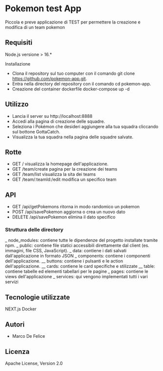 # Pokemon test App
Piccola e preve applicazione di TEST per permettere la creazione e modifica di un team pokemon

## Requisiti
Node.js versione > 16.*

Installazione
* Clona il repository sul tuo computer con il comando git clone https://github.com/pokemon-app.git.
* Entra nella directory del repository con il comando cd pokemon-app.
* Creazione del container dockerfile
  docker-compose up -d

## Utilizzo
* Lancia il server su http://localhost:8888
* Accedi alla pagina di creazione delle squadre.
* Seleziona i Pokémon che desideri aggiungere alla tua squadra cliccando sul bottone GottaCatch.
* Visualizza la tua squadra nella pagina delle squadre salvate.

## Rotte
* GET / visualizza la homepage dell'applicazione.
* GET /team/create pagina per la creazione dei teams
* GET /team/list visualizza la sita dei teams
* GET /team/:teamId:/edit modifica un specifico team

## API
* GET /api/getPokemons ritorna in modo randomico un pokemon
* POST /api/savePokemon aggiorna o crea un nuovo dato
* DELETE /api/savePokemon elimina il dato specifico

### Struttura delle directory
_ node_modules: contiene tutte le dipendenze del progetto installate tramite npm.
_ public: contiene file statici accessibili direttamente dal client (es. immagini, file CSS, JavaScript).
_ data: contiene i dati salvati dall'applicazione in formato JSON
_ components: contiene i componenti dell'applicazione.
__ buttons: contiene i pulsanti e le action dell'applicazione.
__ cards: contiene le card specifiche e stilizzate
__ table: contiene tabelle ed elementi tabellari per le pagine
_ pages: contiene le views dell'applicazione
_ services: qui vengono implementati tutti i vari servizi

## Tecnologie utilizzate
NEXT.js
Docker

## Autori
* Marco De Felice

## Licenza
Apache License, Version 2.0
